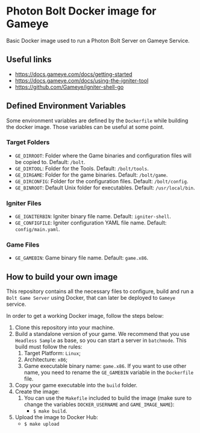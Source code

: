 # Photon Bolt Docker image for Gameye

Basic Docker image used to run a Photon Bolt Server on Gameye Service.

## Useful links

- <https://docs.gameye.com/docs/getting-started>
- <https://docs.gameye.com/docs/using-the-igniter-tool>
- <https://github.com/Gameye/igniter-shell-go>

## Defined Environment Variables

Some environment variables are defined by the `Dockerfile` while building the docker image.
Those variables can be useful at some point.

### Target Folders

- `GE_DIRROOT`: Folder where the Game binaries and configuration files will be copied to. Default: `/bolt`.
- `GE_DIRTOOL`: Folder for the Tools. Default: `/bolt/tools`.
- `GE_DIRGAME`: Folder for the game binaries. Default: `/bolt/game`.
- `GE_DIRCONFIG`: Folder for the configuration files. Default: `/bolt/config`.
- `GE_BINROOT`: Default Unix folder for executables. Default: `/usr/local/bin`.

### Igniter Files

- `GE_IGNITERBIN`: Igniter binary file name. Default: `igniter-shell`.
- `GE_CONFIGFILE`: Igniter configuration YAML file name. Default: `config/main.yaml`.

### Game Files

- `GE_GAMEBIN`: Game binary file name. Default: `game.x86`.

## How to build your own image

This repository contains all the necessary files to configure, build and run a `Bolt Game Server` using Docker, that can later be deployed to `Gameye` service.

In order to get a working Docker image, follow the steps below:

1. Clone this repository into your machine.
2. Build a standalone version of your game. We recommend that you use `Headless Sample` as base, so you can start a server in `batchmode`. This build must follow the rules:
   1. Target Platform: `Linux`;
   2. Architecture: `x86`;
   3. Game executable binary name: `game.x86`. If you want to use other name, you need to rename the `GE_GAMEBIN` variable in the `Dockerfile` file.
3. Copy your game executable into the `build` folder.
4. Create the image:
   1. You can use the `Makefile` included to build the image (make sure to change the variables `DOCKER_USERNAME` and `GAME_IMAGE_NAME`):
      - `$ make build`.
5. Upload the image to Docker Hub:
   - `$ make upload`
